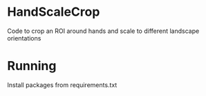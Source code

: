 # HandScaleCrop
Code to crop an ROI around hands and scale to different landscape orientations

# Running
Install packages from requirements.txt

